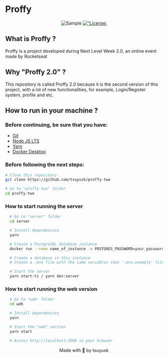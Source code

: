 # Proffy

<p align="center">
  <img alt="Sample" src="images/Proffy.gif" />
  <a href="https://opensource.org/licenses/MIT" target="_blank">
    <img alt=“License: MIT” src="https://img.shields.io/badge/License-MIT-yellow.svg" />
  </a>
</p>

## What is Proffy ?

Proffy is a project developed during Next Level Week 2.0, an online event made by Rocketseat

## Why "Proffy 2.0" ?

This repository is called Proffy 2.0 because it is the second version of this project, with a lot of new functionalities, for example, Login/Register system, profile and etc.

## How to run in your machine ?

### Before continuing, be sure that you have:

- [Git](https://git-scm.com/downloads)
- [Node JS LTS](https://nodejs.org/en/download/)
- [Yarn](https://classic.yarnpkg.com/en/docs/install#windows-stable)
- [Docker Desktop](https://www.docker.com/get-started)

### Before following the next steps:

```bash
# Clone this repository
git clone https://github.com/tsuyusk/proffy-two

# Go to "proffy-two" folder
cd proffy-two
```

### How to start running the server

```bash
  # Go to "server" folder
  cd server

  # Install dependencies
  yarn

  # Create a PostgreSQL database instance
  docker run --name name_of_instance -e POSTGRES_PASSWORD=your_password -p 5432:5432 -d postgres

  # Create a database in this instance
  # Create a .env file with the same variables than '.env.example' file, filling the empty variables

  # Start the server
  yarn start:ts / yarn dev:server
```

### How to start running the web version

```bash
  # Go to "web" folder
  cd web

  # Install dependencies
  yarn

  # Start the "web" version
  yarn start

  # Access http://localhost:3000 in your browser
```

<p align="center">
  Made with 💜 by tsuyusk
</p>
